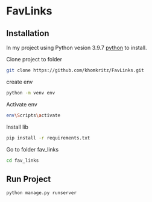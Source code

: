 # FavLinks

## Installation

In my project using Python vesion 3.9.7 [python]([https://pip.pypa.io/en/stable/](https://www.python.org/downloads/release/python-397/)) to install.


Clone project to folder
```bash
git clone https://github.com/khomkritz/FavLinks.git
```
create env
```bash
python -m venv env
```
Activate env
```bash
env\Scripts\activate
```
Install lib
```bash
pip install -r requirements.txt
```
Go to folder fav_links
```bash
cd fav_links
```
## Run Project
```bash
python manage.py runserver
```
